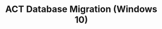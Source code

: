 ---
title: ACT Database Migration (Windows 10)
description: The schema for an ACT database can change when ACT is updated or when a new version of ACT is released.
redirect_url: https://technet.microsoft.com/en-us/itpro/windows/deploy/manage-windows-upgrades-with-upgrade-analytics.md
---